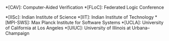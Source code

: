 *[CAV]: Computer-Aided Verification
*[FLoC]: Federated Logic Conference

*[IISc]: Indian Institute of Science
*[IIT]: Indian Institute of Technology
*[MPI-SWS]: Max Planck Institute for Software Systems
*[UCLA]: University of California at Los Angeles
*[UIUC]: University of Illinois at Urbana–Champaign